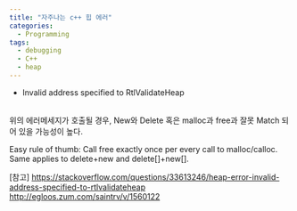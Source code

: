 ```yaml
---
title: "자주나는 c++ 힙 에러"
categories:
  - Programming
tags:
  - debugging
  - C++
  - heap
---
```



* Invalid address specified to RtlValidateHeap
<br>
위의 에러메세지가 호출될 경우,
New와 Delete 혹은 malloc과 free과 잘못 Match 되어 있을 가능성이 높다.

Easy rule of thumb: Call free exactly once per every call to malloc/calloc. 
Same applies to delete+new and delete[]+new[].

[참고]
https://stackoverflow.com/questions/33613246/heap-error-invalid-address-specified-to-rtlvalidateheap
<br>
http://egloos.zum.com/saintrv/v/1560122

